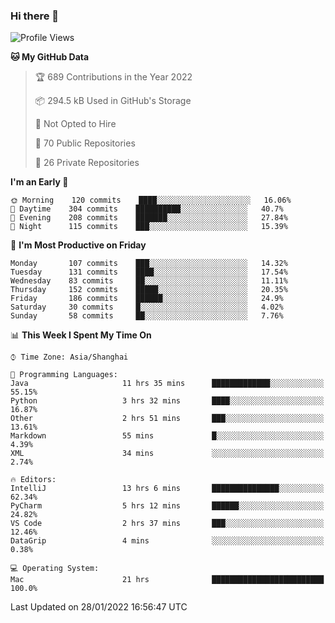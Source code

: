 ### Hi there 👋

<!--
**qbosen/qbosen** is a ✨ _special_ ✨ repository because its `README.md` (this file) appears on your GitHub profile.

Here are some ideas to get you started:

- 🔭 I’m currently working on ...
- 🌱 I’m currently learning ...
- 👯 I’m looking to collaborate on ...
- 🤔 I’m looking for help with ...
- 💬 Ask me about ...
- 📫 How to reach me: ...
- 😄 Pronouns: ...
- ⚡ Fun fact: ...
-->

<!--START_SECTION:waka-->
![Profile Views](http://img.shields.io/badge/Profile%20Views-3-blue)

**🐱 My GitHub Data** 

> 🏆 689 Contributions in the Year 2022
 > 
> 📦 294.5 kB Used in GitHub's Storage 
 > 
> 🚫 Not Opted to Hire
 > 
> 📜 70 Public Repositories 
 > 
> 🔑 26 Private Repositories  
 > 
**I'm an Early 🐤** 

```text
🌞 Morning    120 commits    ████░░░░░░░░░░░░░░░░░░░░░   16.06% 
🌆 Daytime    304 commits    ██████████░░░░░░░░░░░░░░░   40.7% 
🌃 Evening    208 commits    ███████░░░░░░░░░░░░░░░░░░   27.84% 
🌙 Night      115 commits    ███░░░░░░░░░░░░░░░░░░░░░░   15.39%

```
📅 **I'm Most Productive on Friday** 

```text
Monday       107 commits    ███░░░░░░░░░░░░░░░░░░░░░░   14.32% 
Tuesday      131 commits    ████░░░░░░░░░░░░░░░░░░░░░   17.54% 
Wednesday    83 commits     ██░░░░░░░░░░░░░░░░░░░░░░░   11.11% 
Thursday     152 commits    █████░░░░░░░░░░░░░░░░░░░░   20.35% 
Friday       186 commits    ██████░░░░░░░░░░░░░░░░░░░   24.9% 
Saturday     30 commits     █░░░░░░░░░░░░░░░░░░░░░░░░   4.02% 
Sunday       58 commits     ██░░░░░░░░░░░░░░░░░░░░░░░   7.76%

```


📊 **This Week I Spent My Time On** 

```text
⌚︎ Time Zone: Asia/Shanghai

💬 Programming Languages: 
Java                     11 hrs 35 mins      █████████████░░░░░░░░░░░░   55.15% 
Python                   3 hrs 32 mins       ████░░░░░░░░░░░░░░░░░░░░░   16.87% 
Other                    2 hrs 51 mins       ███░░░░░░░░░░░░░░░░░░░░░░   13.61% 
Markdown                 55 mins             █░░░░░░░░░░░░░░░░░░░░░░░░   4.39% 
XML                      34 mins             ░░░░░░░░░░░░░░░░░░░░░░░░░   2.74%

🔥 Editors: 
IntelliJ                 13 hrs 6 mins       ███████████████░░░░░░░░░░   62.34% 
PyCharm                  5 hrs 12 mins       ██████░░░░░░░░░░░░░░░░░░░   24.82% 
VS Code                  2 hrs 37 mins       ███░░░░░░░░░░░░░░░░░░░░░░   12.46% 
DataGrip                 4 mins              ░░░░░░░░░░░░░░░░░░░░░░░░░   0.38%

💻 Operating System: 
Mac                      21 hrs              █████████████████████████   100.0%

```


 Last Updated on 28/01/2022 16:56:47 UTC
<!--END_SECTION:waka-->
